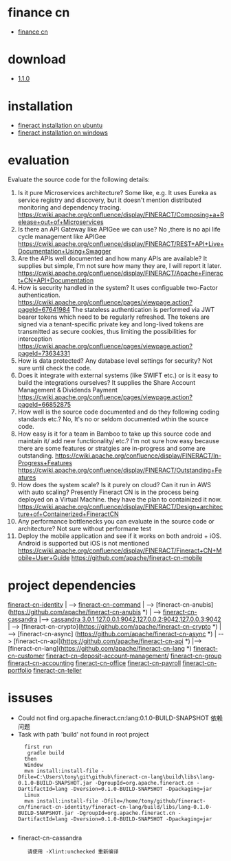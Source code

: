 # finance cn

  - [finance cn](https://cwiki.apache.org/confluence/display/FINERACT/Fineract+CN )
# download

  - [1.1.0](https://dist.apache.org/repos/dist/release/fineract/1.1.0/ )
  
# installation

  - [fineract installation on ubuntu](https://cwiki.apache.org/confluence/display/FINERACT/How+To+Build+Apache+Fineract+CN)
  - [fineract installation on windows](https://cwiki.apache.org/confluence/display/FINERACT/Fineract-platform+Installation+on+Windows )
  
  
# evaluation 

Evaluate the source code for the following details:
1) Is it pure Microservices architecture?
   Some like, e.g. It uses Eureka as service registry and discovery, but it doesn't mention distributed monitoring and dependency tracing.
   https://cwiki.apache.org/confluence/display/FINERACT/Composing+a+Release+out+of+Microservices   
2) Is there an API Gateway like APIGee we can use?
   No ,there is no api life cycle management like APIGee
   https://cwiki.apache.org/confluence/display/FINERACT/REST+API+Live+Documentation+Using+Swagger
3) Are the APIs well documented and how many APIs are available?
   It supplies but simple, I'm not sure how many they are, I will report it later.
   https://cwiki.apache.org/confluence/display/FINERACT/Apache+Fineract+CN+API+Documentation
4) How is security handled in the system?
    It uses configuable two-Factor authentication.
    https://cwiki.apache.org/confluence/pages/viewpage.action?pageId=67641984
    The stateless authentication is performed via JWT bearer tokens which need to be regularly refreshed.  The tokens are signed via a tenant-specific private key and long-lived tokens are transmitted as secure cookies, thus limiting the possibilities for interception
    https://cwiki.apache.org/confluence/pages/viewpage.action?pageId=73634331
5) How is data protected? Any database level settings for security?
   Not sure until check the code.
6) Does it integrate with external systems (like SWIFT etc.) or is it easy to build the integrations ourselves?
   It supplies the Share Account Management & Dividends Payment
   https://cwiki.apache.org/confluence/pages/viewpage.action?pageId=66852875
7) How well is the source code documented and do they following coding standards etc.?
   No, It's no or seldom documented wthin the source code.
8) How easy is it for a team in Bamboo to take up this source code and maintain it/ add new functionality/ etc.?
   I'm not sure how easy because there are some features or stratgies are in-progress and some are outstanding.
   https://cwiki.apache.org/confluence/display/FINERACT/In-Progress+Features
   https://cwiki.apache.org/confluence/display/FINERACT/Outstanding+Features
9) How does the system scale? Is it purely on cloud? Can it run in AWS with auto scaling?
   Presently Fineract CN is in the process being deployed on a Virtual Machine. they have the plan to containized it now.
   https://cwiki.apache.org/confluence/display/FINERACT/Design+architecture+of+Containerized+FineractCN
10) Any performance bottlenecks you can evaluate in the source code or architecture?
   Not sure without performane test
11) Deploy the mobile application and see if it works on both android + iOS.
    Android is supported but iOS is not mentioned
    https://cwiki.apache.org/confluence/display/FINERACT/Fineract+CN+Mobile+User+Guide
    https://github.com/apache/fineract-cn-mobile
    
# project dependencies

  [fineract-cn-identity](https://github.com/apache/fineract-cn-identity )
   | --> [fineract-cn-command](https://github.com/apache/fineract-cn-command )
          | --> [fineract-cn-anubis](https://github.com/apache/fineract-cn-anubis *)
          | --> [fineract-cn-cassandra](https://github.com/apache/fineract-cn-cassandra )
                 |--> [cassandra 3.0.1 127.0.0.1:9042,127.0.0.2:9042,127.0.0.3:9042](https://github.com/apache/fineract-cn-cassandra/blob/develop/src/main/java/org/apache/fineract/cn/cassandra/util/CassandraConnectorConstants.java )
   | --> [fineract-cn-crypto](https://github.com/apache/fineract-cn-crypto *)
   | --> [fineract-cn-async] (https://github.com/apache/fineract-cn-async *)
          | --> [fineract-cn-api](https://github.com/apache/fineract-cn-api *)
                 |-->[fineract-cn-lang](https://github.com/apache/fineract-cn-lang *)
  [fineract-cn-customer](https://github.com/apache/fineract-cn-customer )
  [fineract-cn-deposit-account-management/](https://github.com/apache/fineract-cn-deposit-account-management )
  [fineract-cn-group](https://github.com/apache/fineract-cn-group )
  [fineract-cn-accounting](https://github.com/apache/fineract-cn-accounting )
  [fineract-cn-office](https://github.com/apache/fineract-cn-office )
  [fineract-cn-payroll](https://github.com/apache/fineract-cn-payroll )
  [fineract-cn-portfolio](https://github.com/apache/fineract-cn-portfolio )
  [fineract-cn-teller](https://github.com/apache/fineract-cn-teller )
# issuses

  -  Could not find org.apache.fineract.cn:lang:0.1.0-BUILD-SNAPSHOT 依赖问题
  -  Task with path 'build' not found in root project
     ```
       first run 
        gradle build
       then 
       Window
       mvn install:install-file -Dfile=C:\Users\tony\git\github\fineract-cn-lang\build\libs\lang-0.1.0-BUILD-SNAPSHOT.jar -DgroupId=org.apache.fineract.cn -DartifactId=lang -Dversion=0.1.0-BUILD-SNAPSHOT -Dpackaging=jar
       Linux
       mvn install:install-file -Dfile=/home/tony/github/fineract-cn/fineract-cn-identity/fineract-cn-lang/build/libs/lang-0.1.0-BUILD-SNAPSHOT.jar -DgroupId=org.apache.fineract.cn -DartifactId=lang -Dversion=0.1.0-BUILD-SNAPSHOT -Dpackaging=jar
       
     ```
  - fineract-cn-cassandra
     ```
        请使用 -Xlint:unchecked 重新编译
     ```
